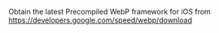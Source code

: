 Obtain the latest Precompiled WebP framework for iOS from
https://developers.google.com/speed/webp/download
